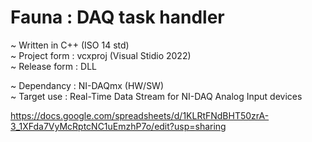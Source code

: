 # Fauna : DAQ task handler

~ Written in C++ (ISO 14 std)<br>
~ Project form : vcxproj (Visual Stidio 2022)<br>
~ Release form : DLL<br>

~ Dependancy : NI-DAQmx (HW/SW)<br>
~ Target use : Real-Time Data Stream for NI-DAQ Analog Input devices<br>

https://docs.google.com/spreadsheets/d/1KLRtFNdBHT50zrA-3_1XFda7VyMcRptcNC1uEmzhP7o/edit?usp=sharing
